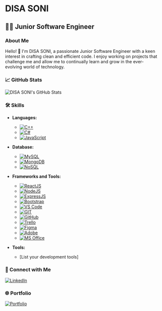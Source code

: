 # DISA SONI

## 👨‍💻 Junior Software Engineer 

### About Me

Hello! 👋 I'm DISA SONI, a passionate Junior Software Engineer with a keen interest in crafting clean and efficient code. I enjoy working on projects that challenge me and allow me to continually learn and grow in the ever-evolving world of technology.

### 📈 GitHub Stats

![DISA SONI's GitHub Stats](https://github-readme-stats.vercel.app/api?username=your-username&show_icons=true&theme=dark)

### 🛠️ Skills

- **Languages:**
  - [![C++](https://img.shields.io/badge/C%2B%2B-%2300599C.svg?style=flat-square&logo=c%2B%2B&logoColor=white)](https://en.wikipedia.org/wiki/C%2B%2B)
  - [![C#](https://img.shields.io/badge/C%23-%231572B6.svg?style=flat-square&logo=c-sharp&logoColor=white)](https://docs.microsoft.com/en-us/dotnet/csharp/)
  - [![JavaScript](https://img.shields.io/badge/JavaScript-%23323330.svg?style=flat-square&logo=javascript&logoColor=%23F7DF1E)](https://developer.mozilla.org/en-US/docs/Web/JavaScript)

- **Database:**
  - [![MySQL](https://img.shields.io/badge/MySQL-%2300599C.svg?style=flat-square&logo=mysql&logoColor=white)](https://www.mysql.com/)
  - [![MongoDB](https://img.shields.io/badge/MongoDB-%234ea94b.svg?style=flat-square&logo=mongodb&logoColor=white)](https://www.mongodb.com/)
  - [![NoSQL](https://img.shields.io/badge/NoSQL-%231572B6.svg?style=flat-square)](https://en.wikipedia.org/wiki/NoSQL)

- **Frameworks and Tools:**
  - [![ReactJS](https://img.shields.io/badge/ReactJS-%2320232a.svg?style=flat-square&logo=react&logoColor=%2361DAFB)](https://reactjs.org/)
  - [![NodeJS](https://img.shields.io/badge/NodeJS-%234ea94b.svg?style=flat-square&logo=node.js&logoColor=white)](https://nodejs.org/)
  - [![ExpressJS](https://img.shields.io/badge/ExpressJS-%23404d59.svg?style=flat-square)](https://expressjs.com/)
  - [![Bootstrap](https://img.shields.io/badge/Bootstrap-%23563D7C.svg?style=flat-square&logo=bootstrap&logoColor=white)](https://getbootstrap.com/)
  - [![VS Code](https://img.shields.io/badge/VS_Code-%2300599C.svg?style=flat-square&logo=visual-studio-code&logoColor=white)](https://code.visualstudio.com/)
  - [![GIT](https://img.shields.io/badge/Git-%23f05032.svg?style=flat-square&logo=git&logoColor=white)](https://git-scm.com/)
  - [![GitHub](https://img.shields.io/badge/GitHub-%23121011.svg?style=flat-square&logo=github&logoColor=white)](https://github.com/)
  - [![Trello](https://img.shields.io/badge/Trello-%23026AA7.svg?style=flat-square&logo=trello&logoColor=white)](https://trello.com/)
  - [![Figma](https://img.shields.io/badge/Figma-%23f24e1e.svg?style=flat-square&logo=figma&logoColor=white)](https://www.figma.com/)
  - [![Adobe](https://img.shields.io/badge/Adobe-%23FF0000.svg?style=flat-square&logo=adobe&logoColor=white)](https://www.adobe.com/)
  - [![MS Office](https://img.shields.io/badge/MS_Office-%23D83B01.svg?style=flat-square&logo=microsoft-office&logoColor=white)](https://www.microsoft.com/en-us/microsoft-365/)

- **Tools:**
  - [List your development tools]

### 🤝 Connect with Me

[![LinkedIn](https://img.shields.io/badge/LinkedIn-DISA%20SONI-blue)](https://www.linkedin.com/in/disa-soni)

### 🌐 Portfolio

[![Portfolio](https://img.shields.io/badge/Portfolio-%23000000.svg?style=flat-square&logo=firefox&logoColor=white)](https://disasoni.github.io/MyPortfolio/)

